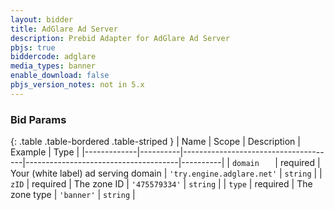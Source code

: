 ```yaml
---
layout: bidder
title: AdGlare Ad Server
description: Prebid Adapter for AdGlare Ad Server
pbjs: true
biddercode: adglare
media_types: banner
enable_download: false
pbjs_version_notes: not in 5.x
---
```


### Bid Params

{: .table .table-bordered .table-striped }
| Name        | Scope    | Description                          | Example                              | Type     |
|-------------|----------|--------------------------------------|--------------------------------------|----------|
| `domain   ` | required | Your (white label) ad serving domain | `'try.engine.adglare.net'`           | `string` |
| `zID`       | required | The zone ID                          | `'475579334'`                        | `string` |
| `type`      | required | The zone type                        | `'banner'`                           | `string` |

